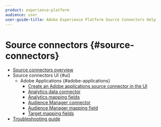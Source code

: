 ```yaml
---
product: experience-platform
audience: user
user-guide-title: Adobe Experience Platform Source Connectors Help
---
```


# Source connectors {#source-connectors}

- [Source connectors overview](home.md)
- Source connectors UI {#ui}
  - Adobe Applications {#adobe-applications}
    - [Create an Adobe applications source connector in the UI](ui/adobe-applications/create.md)
    - [Analytics data connector](ui/adobe-applications/analytics.md)
    - [Analytics mapping fields](ui/adobe-applications/analytics-mapping.md)
    - [Audience Manager connector](ui/adobe-applications/audience-manager.md)
    - [Audience Manager mapping field](ui/adobe-applications/audience-manager-mapping.md)
    - [Target mapping fields](ui/adobe-applications/target-mapping.md)
- [Troubleshooting guide](troubleshooting-guide.md)